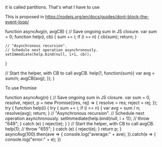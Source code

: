 it is called partitions. 
That's what I have to use


This is proposed in https://nodejs.org/en/docs/guides/dont-block-the-event-loop/

function asyncAvg(n, avgCB) {
  // Save ongoing sum in JS closure.
  var sum = 0;
  function help(i, cb) {
    sum += i;
    if (i == n) {
      cb(sum);
      return;
    }

    // "Asynchronous recursion".
    // Schedule next operation asynchronously.
    setImmediate(help.bind(null, i+1, cb));
  }

  // Start the helper, with CB to call avgCB.
  help(1, function(sum){
      var avg = sum/n;
      avgCB(avg);
  });
}

To use Promise

function asyncAvg(n) {
    // Save ongoing sum in JS closure.
    var sum = 0, resolve, reject, p = new Promise((res, rej) => {
        resolve = res;
        reject = rej;
    });
    try {
        function help(i) {
            try {
                sum += i;
                if (i == n) {
                    var avg = sum / n;
                    resolve(avg);
                    return;
                }
                // "Asynchronous recursion".
                // Schedule next operation asynchronously.
                setImmediate(help.bind(null, i + 1));
                // throw "649";
            } catch (e) {
                reject(e);
            }
        }
        // Start the helper, with CB to call avgCB.
        help(1);
        // throw "655";
    } catch (e) {
        reject(e);
    }
    return p;
}
asyncAvg(100).then(ave => {
    console.log("average:" + ave);
}).catch(e => {
    console.log("error:" + e);
})
